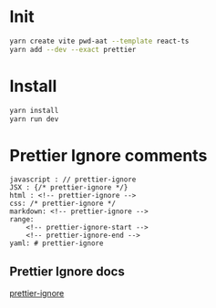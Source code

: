 # Init

```bash
yarn create vite pwd-aat --template react-ts
yarn add --dev --exact prettier
```

# Install

```bash
yarn install
yarn run dev
```

# Prettier Ignore comments

```
javascript : // prettier-ignore
JSX : {/* prettier-ignore */}
html : <!-- prettier-ignore -->
css: /* prettier-ignore */
markdown: <!-- prettier-ignore -->
range:
    <!-- prettier-ignore-start -->
    <!-- prettier-ignore-end -->
yaml: # prettier-ignore
```

## Prettier Ignore docs

[prettier-ignore](https://prettier.io/docs/en/ignore.html)
